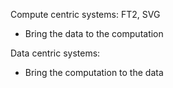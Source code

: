 Compute centric systems: FT2, SVG
- Bring the data to the computation

Data centric systems:
- Bring the computation to the data
